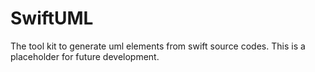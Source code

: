 # SwiftUML
The tool kit to generate uml elements from swift source codes. This is a placeholder for future development.
